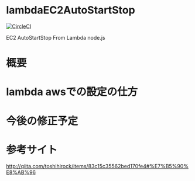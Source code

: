 # lambdaEC2AutoStartStop

[![CircleCI](https://circleci.com/gh/anhtaka/LambdaEc2AutoStartStop/tree/master.svg?style=svg)](https://circleci.com/gh/anhtaka/LambdaEc2AutoStartStop/tree/master)

EC2 AutoStartStop From Lambda node.js

# 概要

# lambda awsでの設定の仕方

# 今後の修正予定

# 参考サイト
http://qiita.com/toshihirock/items/83c15c35562bed170fe4#%E7%B5%90%E8%AB%96
